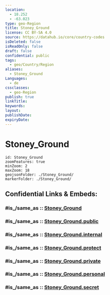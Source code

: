 ```yaml
---
location:
  - 18.252
  - -63.023
type: geo-Region
title: Stoney_Ground
license: CC BY-SA 4.0
source: https://datahub.io/core/country-codes
isDeleted: false
isReadOnly: false
draft: false
confidential: public
tags:
  - geo/Country/Region
aliases:
  - Stoney_Ground
Languages:
  - de
cssclasses:
  - geo-Region
publish: true
linkTitle:
keywords:
layout:
publishDate:
expiryDate:
---
```


# Stoney_Ground

```leaflet
id: Stoney_Ground
zoomFeatures: true 
minZoom: 2 
maxZoom: 18
geojsonFolder: ./Stoney_Ground/
markerFolder: ./Stoney_Ground/
```


## Confidential Links & Embeds: 

### #is_/same_as :: [Stoney_Ground](/_Standards/Earth/Continent/America~Caribbean/Anguilla/Counties~Anguilla/Stoney_Ground.md) 

### #is_/same_as :: [Stoney_Ground.public](/_public/Earth/Continent/America~Caribbean/Anguilla/Counties~Anguilla/Stoney_Ground.public.md) 

### #is_/same_as :: [Stoney_Ground.internal](/_internal/Earth/Continent/America~Caribbean/Anguilla/Counties~Anguilla/Stoney_Ground.internal.md) 

### #is_/same_as :: [Stoney_Ground.protect](/_protect/Earth/Continent/America~Caribbean/Anguilla/Counties~Anguilla/Stoney_Ground.protect.md) 

### #is_/same_as :: [Stoney_Ground.private](/_private/Earth/Continent/America~Caribbean/Anguilla/Counties~Anguilla/Stoney_Ground.private.md) 

### #is_/same_as :: [Stoney_Ground.personal](/_personal/Earth/Continent/America~Caribbean/Anguilla/Counties~Anguilla/Stoney_Ground.personal.md) 

### #is_/same_as :: [Stoney_Ground.secret](/_secret/Earth/Continent/America~Caribbean/Anguilla/Counties~Anguilla/Stoney_Ground.secret.md)

